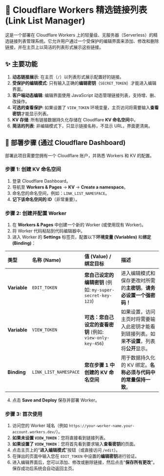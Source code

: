 # 📄 Cloudflare Workers 精选链接列表 (Link List Manager)

这是一个部署在 Cloudflare Workers 上的轻量级、无服务器（Serverless）的精选链接列表管理系统。它允许用户通过一个受保护的编辑界面来添加、修改和删除链接，并在主页上以简洁的列表形式展示这些链接。

## ✨ 主要功能

1. **动态链接展示**: 在主页（`/`）以列表形式展示配置好的链接。
2. **受保护的编辑模式**: 只有输入正确的**编辑密钥**（`SECRET_TOKEN`）才能进入编辑界面。
3. **客户端动态编辑**: 编辑界面使用 JavaScript 动态管理链接列表，支持增、删、改操作。
4. **可选的查看保护**: 如果设置了 `VIEW_TOKEN` 环境变量，主页访问将需要输入**查看密钥**才能显示列表。
5. **KV 存储**: 所有链接数据持久化存储在 Cloudflare **KV 命名空间**中。
6. **简洁的列表**: 非编辑模式下，只显示链接名称，不显示 URL，界面更清爽。

## 🚀 部署步骤 (通过 Cloudflare Dashboard)

部署此项目需要您拥有一个 Cloudflare 账户，并熟悉 Workers 和 KV 的配置。

### 步骤 1: 创建 KV 命名空间

1. 登录 Cloudflare Dashboard。
2. 导航至 **Workers & Pages** -> **KV** -> **Create a namespace**。
3. 命名您的命名空间，例如：`LINK_LIST_NAMESPACE`。
4. **记下该命名空间的 ID**（非常重要）。

### 步骤 2: 创建并配置 Worker

1. 在 **Workers & Pages** 中创建一个新的 Worker (或使用现有 Worker)。
2. 将 Worker 代码粘贴到代码编辑器中。
3. 进入 Worker 的 **Settings** 标签页，配置以下**环境变量 (Variables)** 和**绑定 (Binding)**：

| 类型 | 名称 (Name) | 值 (Value) / 绑定目标 | 描述 |
| :--- | :--- | :--- | :--- |
| **Variable** | `EDIT_TOKEN` | **您自己设定的编辑密钥** (例如: `my-super-secret-key-123`) | 进入编辑模式和保存更改时所需的**主密钥**。**请务必设置一个强密码！** |
| **Variable** | `VIEW_TOKEN` | **可选：您自己设定的查看密钥** (例如: `view-only-key-456`) | 如果设置，访问主页时将需要输入此密钥才能看到链接列表。如果**不设置**，列表将**公开**显示。 |
| **Binding** | `LINK_LIST_NAMESPACE` | **您在步骤 1 中创建的 KV 命名空间** | 用于数据持久化的 KV 绑定。**名称必须与代码中的常量保持一致**。 |

4. 点击 **Save and Deploy** 保存并部署 Worker。

### 步骤 3: 首次使用

1. 访问您的 Worker 域名（例如 `https://your-worker-name.your-account.workers.dev/`）。
2. **如果未设置 `VIEW_TOKEN`**：您将直接看到链接列表。
3. **如果设置了 `VIEW_TOKEN`**：您将首先看到要求输入**查看密钥**的页面。
4. 点击主页上的“**进入编辑模式**”按钮（或直接访问 `/edit`）。
5. 在弹出的页面中输入您在 `EDIT_TOKEN` 中设置的**编辑密钥**进行验证。
6. 进入编辑界面后，您可以添加、修改或删除链接，然后点击“**保存所有更改**”。保存成功后系统会自动返回主页。
